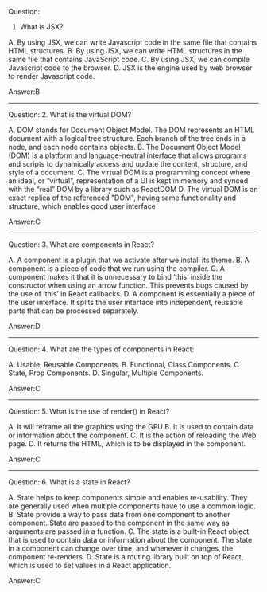Question:
1. What is JSX?

A. By using JSX, we can write Javascript code in the same file that contains HTML structures.
B. By using JSX, we can write HTML structures in the same file that contains JavaScript code.
C. By using JSX, we can compile Javascript code to the browser.
D. JSX is the engine used by web browser to render Javascript code.

Answer:B

------------ 

Question:
2. What is the virtual DOM?

A. DOM stands for Document Object Model. The DOM represents an HTML document with a logical tree structure. Each branch of the tree ends in a node, and each node contains objects.
B. The Document Object Model (DOM) is a platform and language-neutral interface that allows programs and scripts to dynamically access and update the content, structure, and style of a document.
C. The virtual DOM is a programming concept where an ideal, or “virtual”, representation of a UI is kept in memory and synced with the “real” DOM by a library such as ReactDOM
D. The virtual DOM is an exact replica of the referenced "DOM", having same functionality and structure, which enables good user interface

Answer:C

------------

Question:
3. What are components in React?

A. A component is a plugin that we activate after we install its theme.
B. A component is a piece of code that we run using the compiler.
C. A component makes it that it is unnecessary to bind ‘this’ inside the constructor when using an arrow function. This prevents bugs caused by the use of ‘this’ in React callbacks.
D. A component is essentially a piece of the user interface. It splits the user interface into independent, reusable parts that can be processed separately.

Answer:D

------------

Question:
4. What are the types of components in React:

A. Usable, Reusable Components.
B. Functional, Class Components.
C. State, Prop Components.
D. Singular, Multiple Components.

Answer:C

------------

Question:
5. What is the use of render() in React?

A. It will reframe all the graphics using the GPU
B. It is used to contain data or information about the component. 
C. It is the action of reloading the Web page.
D. It returns the HTML, which is to be displayed in the component.

Answer:C

------------

Question:
6. What is a state in React?

A. State helps to keep components simple and enables re-usability. They are generally used when multiple components have to use a common logic. 
B. State provide a way to pass data from one component to another component. State are passed to the component in the same way as arguments are passed in a function.
C. The state is a built-in React object that is used to contain data or information about the component. The state in a component can change over time, and whenever it changes, the component re-renders.
D. State is a routing library built on top of React, which is used to set values in a React application. 

Answer:C